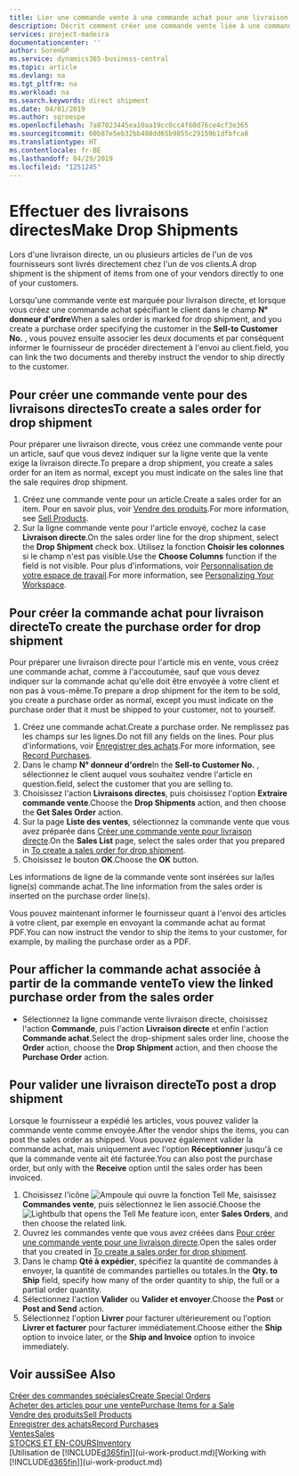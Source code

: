 ```yaml
---
title: Lier une commande vente à une commande achat pour une livraison directe | Microsoft Docs
description: Décrit comment créer une commande vente liée à une commande achat pour permettre la livraison directe du fournisseur au client.
services: project-madeira
documentationcenter: ''
author: SorenGP
ms.service: dynamics365-business-central
ms.topic: article
ms.devlang: na
ms.tgt_pltfrm: na
ms.workload: na
ms.search.keywords: direct shipment
ms.date: 04/01/2019
ms.author: sgroespe
ms.openlocfilehash: 7a87023445ea10aa19cc0cc4f60d76ce4cf3e365
ms.sourcegitcommit: 60b87e5eb32bb408dd65b9855c29159b1dfbfca8
ms.translationtype: HT
ms.contentlocale: fr-BE
ms.lasthandoff: 04/29/2019
ms.locfileid: "1251245"
---
```

# <a name="make-drop-shipments"></a><span data-ttu-id="69f60-103">Effectuer des livraisons directes</span><span class="sxs-lookup"><span data-stu-id="69f60-103">Make Drop Shipments</span></span>
<span data-ttu-id="69f60-104">Lors d'une livraison directe, un ou plusieurs articles de l'un de vos fournisseurs sont livrés directement chez l'un de vos clients.</span><span class="sxs-lookup"><span data-stu-id="69f60-104">A drop shipment is the shipment of items from one of your vendors directly to one of your customers.</span></span>

<span data-ttu-id="69f60-105">Lorsqu'une commande vente est marquée pour livraison directe, et lorsque vous créez une commande achat spécifiant le client dans le champ **N° donneur d'ordre**</span><span class="sxs-lookup"><span data-stu-id="69f60-105">When a sales order is marked for drop shipment, and you create a purchase order specifying the customer in the **Sell-to Customer No.**</span></span> <span data-ttu-id="69f60-106">, vous pouvez ensuite associer les deux documents et par conséquent informer le fournisseur de procéder directement à l'envoi au client.</span><span class="sxs-lookup"><span data-stu-id="69f60-106">field, you can link the two documents and thereby instruct the vendor to ship directly to the customer.</span></span>

## <a name="to-create-a-sales-order-for-drop-shipment"></a><span data-ttu-id="69f60-107">Pour créer une commande vente pour des livraisons directes</span><span class="sxs-lookup"><span data-stu-id="69f60-107">To create a sales order for drop shipment</span></span>
<span data-ttu-id="69f60-108">Pour préparer une livraison directe, vous créez une commande vente pour un article, sauf que vous devez indiquer sur la ligne vente que la vente exige la livraison directe.</span><span class="sxs-lookup"><span data-stu-id="69f60-108">To prepare a drop shipment, you create a sales order for an item as normal, except you must indicate on the sales line that the sale requires drop shipment.</span></span>

1. <span data-ttu-id="69f60-109">Créez une commande vente pour un article.</span><span class="sxs-lookup"><span data-stu-id="69f60-109">Create a sales order for an item.</span></span> <span data-ttu-id="69f60-110">Pour en savoir plus, voir [Vendre des produits](sales-how-sell-products.md).</span><span class="sxs-lookup"><span data-stu-id="69f60-110">For more information, see [Sell Products](sales-how-sell-products.md).</span></span>
2. <span data-ttu-id="69f60-111">Sur la ligne commande vente pour l'article envoyé, cochez la case **Livraison directe**.</span><span class="sxs-lookup"><span data-stu-id="69f60-111">On the sales order line for the drop shipment, select the **Drop Shipment** check box.</span></span> <span data-ttu-id="69f60-112">Utilisez la fonction **Choisir les colonnes** si le champ n'est pas visible.</span><span class="sxs-lookup"><span data-stu-id="69f60-112">Use the **Choose Columns** function if the field is not visible.</span></span> <span data-ttu-id="69f60-113">Pour plus d'informations, voir [Personnalisation de votre espace de travail](ui-personalization-user.md).</span><span class="sxs-lookup"><span data-stu-id="69f60-113">For more information, see [Personalizing Your Workspace](ui-personalization-user.md).</span></span>

## <a name="to-create-the-purchase-order-for-drop-shipment"></a><span data-ttu-id="69f60-114">Pour créer la commande achat pour livraison directe</span><span class="sxs-lookup"><span data-stu-id="69f60-114">To create the purchase order for drop shipment</span></span>
<span data-ttu-id="69f60-115">Pour préparer une livraison directe pour l'article mis en vente, vous créez une commande achat, comme à l'accoutumée, sauf que vous devez indiquer sur la commande achat qu'elle doit être envoyée à votre client et non pas à vous-même.</span><span class="sxs-lookup"><span data-stu-id="69f60-115">To prepare a drop shipment for the item to be sold, you create a purchase order as normal, except you must indicate on the purchase order that it must be shipped to your customer, not to yourself.</span></span>

1. <span data-ttu-id="69f60-116">Créez une commande achat.</span><span class="sxs-lookup"><span data-stu-id="69f60-116">Create a purchase order.</span></span> <span data-ttu-id="69f60-117">Ne remplissez pas les champs sur les lignes.</span><span class="sxs-lookup"><span data-stu-id="69f60-117">Do not fill any fields on the lines.</span></span> <span data-ttu-id="69f60-118">Pour plus d'informations, voir [Enregistrer des achats](purchasing-how-record-purchases.md).</span><span class="sxs-lookup"><span data-stu-id="69f60-118">For more information, see [Record Purchases](purchasing-how-record-purchases.md).</span></span>
2. <span data-ttu-id="69f60-119">Dans le champ **N° donneur d'ordre**</span><span class="sxs-lookup"><span data-stu-id="69f60-119">In the **Sell-to Customer No.**</span></span> <span data-ttu-id="69f60-120">, sélectionnez le client auquel vous souhaitez vendre l'article en question.</span><span class="sxs-lookup"><span data-stu-id="69f60-120">field, select the customer that you are selling to.</span></span>
3. <span data-ttu-id="69f60-121">Choisissez l'action **Livraisons directes**, puis choisissez l'option **Extraire commande vente**.</span><span class="sxs-lookup"><span data-stu-id="69f60-121">Choose the **Drop Shipments** action, and then choose the **Get Sales Order** action.</span></span>
4. <span data-ttu-id="69f60-122">Sur la page **Liste des ventes**, sélectionnez la commande vente que vous avez préparée dans [Créer une commande vente pour livraison directe](sales-how-drop-shipment.md#to-create-a-sales-order-for-drop-shipment).</span><span class="sxs-lookup"><span data-stu-id="69f60-122">On the **Sales List** page, select the sales order that you prepared in [To create a sales order for drop shipment](sales-how-drop-shipment.md#to-create-a-sales-order-for-drop-shipment).</span></span>
5. <span data-ttu-id="69f60-123">Choisissez le bouton **OK**.</span><span class="sxs-lookup"><span data-stu-id="69f60-123">Choose the **OK** button.</span></span>

<span data-ttu-id="69f60-124">Les informations de ligne de la commande vente sont insérées sur la/les ligne(s) commande achat.</span><span class="sxs-lookup"><span data-stu-id="69f60-124">The line information from the sales order is inserted on the purchase order line(s).</span></span>

<span data-ttu-id="69f60-125">Vous pouvez maintenant informer le fournisseur quant à l'envoi des articles à votre client, par exemple en envoyant la commande achat au format PDF.</span><span class="sxs-lookup"><span data-stu-id="69f60-125">You can now instruct the vendor to ship the items to your customer, for example, by mailing the purchase order as a PDF.</span></span>     

## <a name="to-view-the-linked-purchase-order-from-the-sales-order"></a><span data-ttu-id="69f60-126">Pour afficher la commande achat associée à partir de la commande vente</span><span class="sxs-lookup"><span data-stu-id="69f60-126">To view the linked purchase order from the sales order</span></span>
* <span data-ttu-id="69f60-127">Sélectionnez la ligne commande vente livraison directe, choisissez l'action **Commande**, puis l'action **Livraison directe** et enfin l'action **Commande achat**.</span><span class="sxs-lookup"><span data-stu-id="69f60-127">Select the drop-shipment sales order line, choose the **Order** action, choose the **Drop Shipment** action, and then choose the **Purchase Order** action.</span></span>

## <a name="to-post-a-drop-shipment"></a><span data-ttu-id="69f60-128">Pour valider une livraison directe</span><span class="sxs-lookup"><span data-stu-id="69f60-128">To post a drop shipment</span></span>
<span data-ttu-id="69f60-129">Lorsque le fournisseur a expédié les articles, vous pouvez valider la commande vente comme envoyée.</span><span class="sxs-lookup"><span data-stu-id="69f60-129">After the vendor ships the items, you can post the sales order as shipped.</span></span> <span data-ttu-id="69f60-130">Vous pouvez également valider la commande achat, mais uniquement avec l'option **Réceptionner** jusqu'à ce que la commande vente ait été facturée.</span><span class="sxs-lookup"><span data-stu-id="69f60-130">You can also post the purchase order, but only with the **Receive** option until the sales order has been invoiced.</span></span>

1. <span data-ttu-id="69f60-131">Choisissez l'icône ![Ampoule qui ouvre la fonction Tell Me](media/ui-search/search_small.png "Dites-moi ce que vous voulez faire"), saisissez **Commandes vente**, puis sélectionnez le lien associé.</span><span class="sxs-lookup"><span data-stu-id="69f60-131">Choose the ![Lightbulb that opens the Tell Me feature](media/ui-search/search_small.png "Tell me what you want to do") icon, enter **Sales Orders**, and then choose the related link.</span></span>
2. <span data-ttu-id="69f60-132">Ouvrez les commandes vente que vous avez créées dans [Pour créer une commande vente pour une livraison directe]().</span><span class="sxs-lookup"><span data-stu-id="69f60-132">Open the sales order that you created in [To create a sales order for drop shipment]().</span></span>
3. <span data-ttu-id="69f60-133">Dans le champ **Qté à expédier**, spécifiez la quantité de commandes à envoyer, la quantité de commandes partielles ou totales.</span><span class="sxs-lookup"><span data-stu-id="69f60-133">In the **Qty. to Ship** field, specify how many of the order quantity to ship, the full or a partial order quantity.</span></span>
4. <span data-ttu-id="69f60-134">Sélectionnez l'action **Valider** ou **Valider et envoyer**.</span><span class="sxs-lookup"><span data-stu-id="69f60-134">Choose the **Post** or **Post and Send** action.</span></span>
5. <span data-ttu-id="69f60-135">Sélectionnez l'option **Livrer** pour facturer ultérieurement ou l'option **Livrer et facturer** pour facturer immédiatement.</span><span class="sxs-lookup"><span data-stu-id="69f60-135">Choose either the **Ship** option to invoice later, or the **Ship and Invoice** option to invoice immediately.</span></span>

## <a name="see-also"></a><span data-ttu-id="69f60-136">Voir aussi</span><span class="sxs-lookup"><span data-stu-id="69f60-136">See Also</span></span>
[<span data-ttu-id="69f60-137">Créer des commandes spéciales</span><span class="sxs-lookup"><span data-stu-id="69f60-137">Create Special Orders</span></span>](sales-how-to-create-special-orders.md)  
[<span data-ttu-id="69f60-138">Acheter des articles pour une vente</span><span class="sxs-lookup"><span data-stu-id="69f60-138">Purchase Items for a Sale</span></span>](purchasing-how-purchase-products-sale.md)  
[<span data-ttu-id="69f60-139">Vendre des produits</span><span class="sxs-lookup"><span data-stu-id="69f60-139">Sell Products</span></span>](sales-how-sell-products.md)  
[<span data-ttu-id="69f60-140">Enregistrer des achats</span><span class="sxs-lookup"><span data-stu-id="69f60-140">Record Purchases</span></span>](purchasing-how-record-purchases.md)  
[<span data-ttu-id="69f60-141">Ventes</span><span class="sxs-lookup"><span data-stu-id="69f60-141">Sales</span></span>](sales-manage-sales.md)  
[<span data-ttu-id="69f60-142">STOCKS ET EN-COURS</span><span class="sxs-lookup"><span data-stu-id="69f60-142">Inventory</span></span>](inventory-manage-inventory.md)  
<span data-ttu-id="69f60-143">[Utilisation de [!INCLUDE[d365fin](includes/d365fin_md.md)]](ui-work-product.md)</span><span class="sxs-lookup"><span data-stu-id="69f60-143">[Working with [!INCLUDE[d365fin](includes/d365fin_md.md)]](ui-work-product.md)</span></span>
